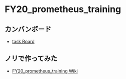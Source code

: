 # FY20_prometheus_training

## カンバンボード
- [task Board](https://github.com/easy-to-study/FY20_prometheus_training/projects/1)

## ノリで作ってみた
- [FY20_prometheus_training Wiki](https://github.com/easy-to-study/FY20_prometheus_training/wiki)
